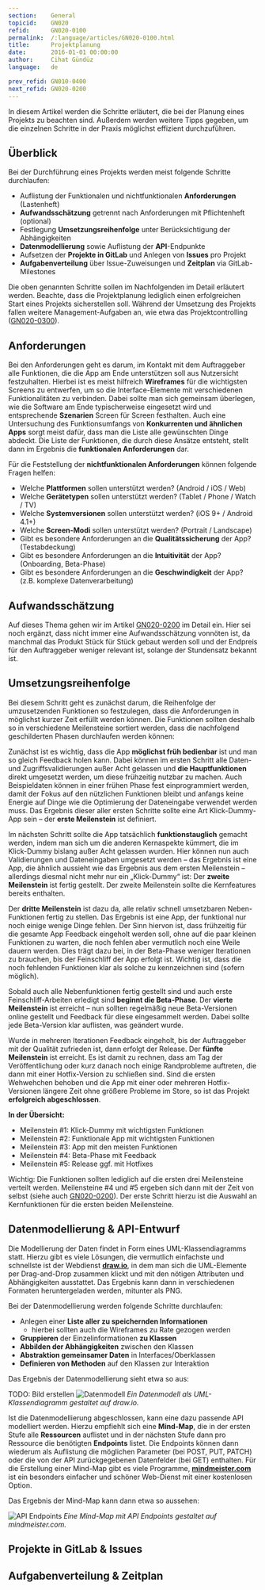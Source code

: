 ```yaml
---
section:    General
topicid:    GN020
refid:      GN020-0100
permalink:  /:language/articles/GN020-0100.html
title:      Projektplanung
date:       2016-01-01 00:00:00
author:     Cihat Gündüz
language:   de

prev_refid: GN010-0400
next_refid: GN020-0200
---
```


In diesem Artikel werden die Schritte erläutert, die bei der Planung eines Projekts zu beachten sind. Außerdem
werden weitere Tipps gegeben, um die einzelnen Schritte in der Praxis möglichst effizient durchzuführen.

## Überblick

Bei der Durchführung eines Projekts werden meist folgende Schritte durchlaufen:

- Auflistung der Funktionalen und nichtfunktionalen **Anforderungen** (Lastenheft)
- **Aufwandsschätzung** getrennt nach Anforderungen mit Pflichtenheft (optional)
- Festlegung **Umsetzungsreihenfolge** unter Berücksichtigung der Abhängigkeiten
- **Datenmodellierung** sowie Auflistung der **API**-Endpunkte
- Aufsetzen der **Projekte in GitLab** und Anlegen von **Issues** pro Projekt
- **Aufgabenverteilung** über Issue-Zuweisungen und **Zeitplan** via GitLab-Milestones

Die oben genannten Schritte sollen im Nachfolgenden im Detail erläutert werden. Beachte, dass die Projektplanung
lediglich einen erfolgreichen Start eines Projekts sicherstellen soll. Während der Umsetzung des Projekts fallen weitere
Management-Aufgaben an, wie etwa das Projektcontrolling ([GN020-0300](GN020-0300.html)).

## Anforderungen

Bei den Anforderungen geht es darum, im Kontakt mit dem Auftraggeber alle Funktionen, die die App am Ende unterstützen
soll aus Nutzersicht festzuhalten. Hierbei ist es meist hilfreich **Wireframes** für die wichtigsten Screens zu
entwerfen, um so die Interface-Elemente mit verschiedenen Funktionalitäten zu verbinden. Dabei sollte man sich gemeinsam
überlegen, wie die Software am Ende typischerweise eingesetzt wird und entsprechende **Szenarien** Screen für Screen
festhalten. Auch eine Untersuchung des Funktionsumfangs von **Konkurrenten und ähnlichen Apps** sorgt meist dafür, dass
man die Liste alle gewünschten Dinge abdeckt. Die Liste der Funktionen, die durch diese Ansätze entsteht, stellt dann im
Ergebnis die **funktionalen Anforderungen** dar.

Für die Feststellung der **nichtfunktionalen Anforderungen** können folgende Fragen helfen:

- Welche **Plattformen** sollen unterstützt werden? (Android / iOS / Web)
- Welche **Gerätetypen** sollen unterstützt werden? (Tablet / Phone / Watch / TV)
- Welche **Systemversionen** sollen unterstützt werden? (iOS 9+ / Android 4.1+)
- Welche **Screen-Modi** sollen unterstützt werden? (Portrait / Landscape)
- Gibt es besondere Anforderungen an die **Qualitätssicherung** der App? (Testabdeckung)
- Gibt es besondere Anforderungen an die **Intuitivität** der App? (Onboarding, Beta-Phase)
- Gibt es besondere Anforderungen an die **Geschwindigkeit** der App? (z.B. komplexe Datenverarbeitung)

## Aufwandsschätzung

Auf dieses Thema gehen wir im Artikel [GN020-0200](GN020-0200.html) im Detail ein. Hier sei noch ergänzt, dass
nicht immer eine Aufwandsschätzung vonnöten ist, da manchmal das Produkt Stück für Stück gebaut werden soll und der
Endpreis für den Auftraggeber weniger relevant ist, solange der Stundensatz bekannt ist.

## Umsetzungsreihenfolge

Bei diesem Schritt geht es zunächst darum, die Reihenfolge der umzusetzenden Funktionen so festzulegen, dass die
Anforderungen in möglichst kurzer Zeit erfüllt werden können. Die Funktionen sollten deshalb so in verschiedene
Meilensteine sortiert werden, dass die nachfolgend geschilderten Phasen durchlaufen werden können:

Zunächst ist es wichtig, dass die App **möglichst früh bedienbar** ist und man so gleich Feedback holen kann. Dabei
können im ersten Schritt alle Daten- und Zugriffsvalidierungen außer Acht gelassen und **die Hauptfunktionen** direkt
umgesetzt werden, um diese frühzeitig nutzbar zu machen. Auch Beispieldaten können in einer frühen Phase fest
einprogrammiert werden, damit der Fokus auf den nützlichen Funktionen bleibt und anfangs keine Energie auf Dinge wie die
Optimierung der Dateneingabe verwendet werden muss. Das Ergebnis dieser aller ersten Schritte sollte eine Art
Klick-Dummy-App sein – der **erste Meilenstein** ist definiert.

Im nächsten Schritt sollte die App tatsächlich **funktionstauglich** gemacht werden, indem man sich um die anderen
Kernaspekte kümmert, die im Klick-Dummy bislang außer Acht gelassen wurden. Hier können nun auch Validierungen und
Dateneingaben umgesetzt werden – das Ergebnis ist eine App, die ähnlich aussieht wie das Ergebnis aus dem ersten
Meilenstein – allerdings diesmal nicht mehr nur ein „Klick-Dummy“ ist: Der **zweite Meilenstein** ist fertig gestellt.
Der zweite Meilenstein sollte die Kernfeatures bereits enthalten.

Der **dritte Meilenstein** ist dazu da, alle relativ schnell umsetzbaren Neben-Funktionen fertig zu stellen. Das
Ergebnis ist eine App, der funktional nur noch einige wenige Dinge fehlen. Der Sinn hiervon ist, dass frühzeitig für die
gesamte App Feedback eingeholt werden soll, ohne auf die paar kleinen Funktionen zu warten, die noch fehlen aber
vermutlich noch eine Weile dauern werden. Dies trägt dazu bei, in der Beta-Phase weniger Iterationen zu brauchen, bis
der Feinschliff der App erfolgt ist. Wichtig ist, dass die noch fehlenden Funktionen klar als solche zu kennzeichnen
sind (sofern möglich).

Sobald auch alle Nebenfunktionen fertig gestellt sind und auch erste Feinschliff-Arbeiten erledigt sind **beginnt die
Beta-Phase**. Der **vierte Meilenstein** ist erreicht – nun sollten regelmäßig neue Beta-Versionen online gestellt und
Feedback für diese eingesammelt werden. Dabei sollte jede Beta-Version klar auflisten, was geändert wurde.

Wurde in mehreren Iterationen Feedback eingeholt, bis der Auftraggeber mit der Qualität zufrieden ist, dann erfolgt der
Release. Der **fünfte Meilenstein** ist erreicht. Es ist damit zu rechnen, dass am Tag der Veröffentlichung oder kurz
danach noch einige Randprobleme auftreten, die dann mit einer Hotfix-Version zu schließen sind. Sind die ersten
Wehwehchen behoben und die App mit einer oder mehreren Hotfix-Versionen längere Zeit ohne größere Probleme im Store, so
ist das Projekt **erfolgreich abgeschlossen**.

**In der Übersicht:**
- Meilenstein #1: Klick-Dummy mit wichtigsten Funktionen
- Meilenstein #2: Funktionale App mit wichtigsten Funktionen
- Meilenstein #3: App mit den meisten Funktionen
- Meilenstein #4: Beta-Phase mit Feedback
- Meilenstein #5: Release ggf. mit Hotfixes

Wichtig: Die Funktionen sollten lediglich auf die ersten drei Meilensteine verteilt werden. Meilensteine #4 und #5
ergeben sich dann mit der Zeit von selbst (siehe auch [GN020-0200](GN020-0200.html)). Der erste Schritt hierzu ist
die Auswahl an Kernfunktionen für die ersten beiden Meilensteine.

## Datenmodellierung & API-Entwurf

Die Modellierung der Daten findet in Form eines UML-Klassendiagramms statt. Hierzu gibt es viele Lösungen, die vermutlich einfachste und schnellste ist der Webdienst **[draw.io](https://www.draw.io/?libs=uml&lang=de)**, in dem man sich die UML-Elemente per Drag-and-Drop zusammen klickt und mit den nötigen Attributen und Abhängigkeiten ausstattet. Das Ergebnis kann dann in verschiedenen Formaten heruntergeladen werden, mitunter als PNG.

Bei der Datenmodellierung werden folgende Schritte durchlaufen:

- Anlegen einer **Liste aller zu speichernden Informationen**
	- hierbei sollten auch die Wireframes zu Rate gezogen werden
- **Gruppieren** der Einzelinformationen **zu Klassen**
- **Abbilden der Abhängigkeiten** zwischen den Klassen
- **Abstraktion gemeinsamer Daten** in Interfaces/Oberklassen
- **Definieren von Methoden** auf den Klassen zur Interaktion

Das Ergebnis der Datenmodellierung sieht etwa so aus:

TODO: Bild erstellen
![Datenmodell](../../../BestPractices/public/images/GN020/0100/example-data-model.png)
*Ein Datenmodell als UML-Klassendiagramm gestaltet auf draw.io.*

Ist die Datenmodellierung abgeschlossen, kann eine dazu passende API modelliert werden. Hierzu empfiehlt sich eine **Mind-Map**, die in der ersten Stufe alle **Ressourcen** auflistet und in der nächsten Stufe dann pro Ressource die benötigten **Endpoints** listet. Die Endpoints können dann wiederum als Auflistung die möglichen Parameter (bei POST, PUT, PATCH) oder die von der API zurückgegebenen Datenfelder (bei GET) enthalten. Für die Erstellung einer Mind-Map gibt es viele Programme, **[mindmeister.com](https://www.mindmeister.com)** ist ein besonders einfacher und schöner Web-Dienst mit einer kostenlosen Option.

Das Ergebnis der Mind-Map kann dann etwa so aussehen:

![API Endpoints](../../../BestPractices/public/images/GN020/0100/example-api-mindmap.png)
*Eine Mind-Map mit API Endpoints gestaltet auf mindmeister.com.*


## Projekte in GitLab & Issues

## Aufgabenverteilung & Zeitplan
